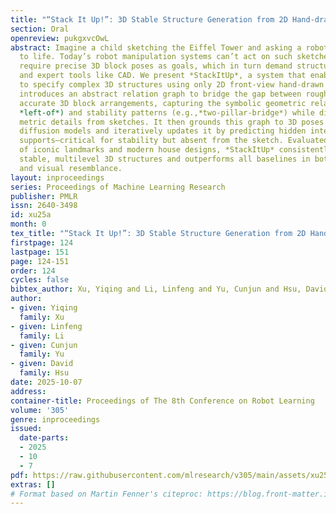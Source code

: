 ```yaml
---
title: "“Stack It Up!”: 3D Stable Structure Generation from 2D Hand-drawn Sketch"
section: Oral
openreview: pukgxvcOwL
abstract: Imagine a child sketching the Eiffel Tower and asking a robot to bring it
  to life. Today’s robot manipulation systems can’t act on such sketches directly—they
  require precise 3D block poses as goals, which in turn demand structural analysis
  and expert tools like CAD. We present *StackItUp*, a system that enables non-experts
  to specify complex 3D structures using only 2D front-view hand-drawn sketches. *StackItUp*
  introduces an abstract relation graph to bridge the gap between rough sketches and
  accurate 3D block arrangements, capturing the symbolic geometric relations (e.g.,
  *left-of*) and stability patterns (e.g.,*two-pillar-bridge*) while discarding noisy
  metric details from sketches. It then grounds this graph to 3D poses using compositional
  diffusion models and iteratively updates it by predicting hidden internal and rear
  supports—critical for stability but absent from the sketch. Evaluated on sketches
  of iconic landmarks and modern house designs, *StackItUp* consistently produces
  stable, multilevel 3D structures and outperforms all baselines in both stability
  and visual resemblance.
layout: inproceedings
series: Proceedings of Machine Learning Research
publisher: PMLR
issn: 2640-3498
id: xu25a
month: 0
tex_title: "“Stack It Up!”: 3D Stable Structure Generation from 2D Hand-drawn Sketch"
firstpage: 124
lastpage: 151
page: 124-151
order: 124
cycles: false
bibtex_author: Xu, Yiqing and Li, Linfeng and Yu, Cunjun and Hsu, David
author:
- given: Yiqing
  family: Xu
- given: Linfeng
  family: Li
- given: Cunjun
  family: Yu
- given: David
  family: Hsu
date: 2025-10-07
address:
container-title: Proceedings of The 8th Conference on Robot Learning
volume: '305'
genre: inproceedings
issued:
  date-parts:
  - 2025
  - 10
  - 7
pdf: https://raw.githubusercontent.com/mlresearch/v305/main/assets/xu25a/xu25a.pdf
extras: []
# Format based on Martin Fenner's citeproc: https://blog.front-matter.io/posts/citeproc-yaml-for-bibliographies/
---
```

